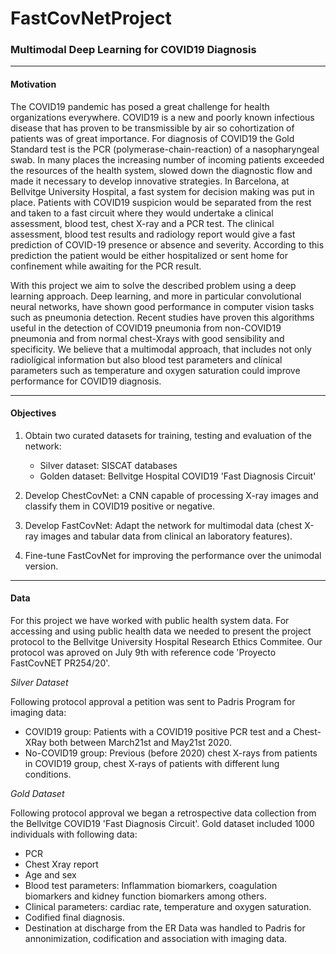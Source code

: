 # FastCovNetProject

### Multimodal Deep Learning for COVID19 Diagnosis
------------------------

#### Motivation

The COVID19 pandemic has posed a great challenge for health organizations everywhere. COVID19 is a new and poorly known infectious disease that has proven to be transmissible by air so cohortization of patients was of great importance. For diagnosis of COVID19 the Gold Standard test is the PCR (polymerase-chain-reaction) of a nasopharyngeal swab. In many places the increasing number of incoming patients exceeded the resources of the health system, slowed down the diagnostic flow and made it necessary to develop innovative strategies. 
In Barcelona, at Bellvitge University Hospital, a fast system for decision making was put in place. Patients with COVID19 suspicion would be separated from the rest and taken to a fast circuit where they would undertake a clinical assessment, blood test, chest X-ray and a PCR test. The clinical assessment, blood test results and radiology report would give a fast prediction of COVID-19 presence or absence and severity. According to this prediction the patient would be either hospitalized or sent home for confinement while awaiting for the PCR result. 

With this project we aim to solve the described problem using a deep learning approach. Deep learning, and more in particular convolutional neural networks, have shown good performance in computer vision tasks such as pneumonia detection. Recent studies have proven this algorithms useful in the detection of COVID19 pneumonia from non-COVID19 pneumonia and from normal chest-Xrays with good sensibility and specificity. We believe that a multimodal approach, that includes not only radiolígical information but also blood test parameters and clínical parameters such as temperature and oxygen saturation could improve performance for COVID19 diagnosis. 

------------------------

#### Objectives

1.	Obtain two curated datasets for training, testing and evaluation of the network:
	- Silver dataset: SISCAT databases
	- Golden dataset: Bellvitge Hospital COVID19 'Fast Diagnosis Circuit'

2.	Develop ChestCovNet: a CNN capable of processing X-ray images and classify them in COVID19 positive or negative. 

3.	Develop FastCovNet: Adapt the network for multimodal data (chest X-ray images and tabular data from clinical an laboratory features). 

4.	Fine-tune FastCovNet for improving the performance over the unimodal version. 

------------------------

#### Data

For this project we have worked with public health system data. For accessing and using public health data we needed to present the project protocol to the Bellvitge University Hospital Research Ethics Commitee. Our protocol was aproved on July 9th with reference code 'Proyecto FastCovNET PR254/20'.

*Silver Dataset*

Following protocol approval a petition was sent to Padris Program for imaging data:
- COVID19 group: Patients with a COVID19 positive PCR test and a Chest-XRay both between March21st and May21st 2020. 
- No-COVID19 group: Previous (before 2020) chest X-rays from patients in COVID19 group, chest X-rays of patients with different lung conditions. 

*Gold Dataset*

Following protocol approval we began a retrospective data collection from the Bellvitge COVID19 'Fast Diagnosis Circuit'. 
Gold dataset included 1000 individuals with following data:
- PCR
- Chest Xray report
- Age and sex
- Blood test parameters: Inflammation biomarkers, coagulation biomarkers and kidney function biomarkers among others. 
- Clinical parameters: cardiac rate, temperature and oxygen saturation. 
- Codified final diagnosis.
- Destination at discharge from the ER 
Data was handled to Padris for annonimization, codification and association with imaging data. 


